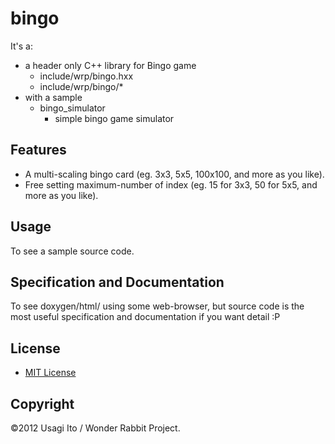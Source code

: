 # bingo

It's a:

* a header only C++ library for Bingo game
    * include/wrp/bingo.hxx
    * include/wrp/bingo/*
* with a sample
    * bingo_simulator
        * simple bingo game simulator

## Features

* A multi-scaling bingo card (eg. 3x3, 5x5, 100x100, and more as you like).
* Free setting maximum-number of index (eg. 15 for 3x3, 50 for 5x5, and more as you like).

## Usage

To see a sample source code.

## Specification and Documentation

To see doxygen/html/ using some web-browser, but source code is the most useful specification and documentation if you want detail :P

## License

* [MIT License](http://opensource.org/licenses/MIT)

## Copyright

©2012 Usagi Ito / Wonder Rabbit Project.
